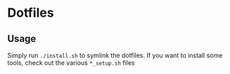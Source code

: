 # Dotfiles

## Usage

Simply run `./install.sh` to symlink the dotfiles. If you want to install some tools,
check out the various `*_setup.sh` files
